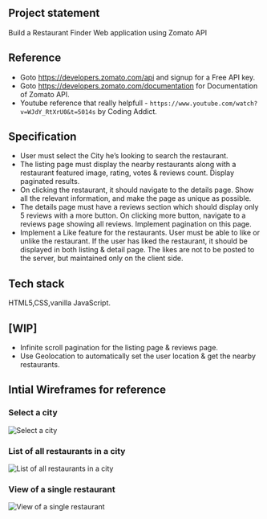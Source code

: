 ## Project statement

Build a Restaurant Finder Web application using Zomato API

## Reference
- Goto https://developers.zomato.com/api and signup for a Free API key.
- Goto https://developers.zomato.com/documentation for Documentation of Zomato API.
- Youtube reference that really helpfull - `https://www.youtube.com/watch?v=WJdY_RtXrU0&t=5014s` by Coding Addict.

## Specification

- User must select the City he’s looking to search the restaurant.
- The listing page must display the nearby restaurants along with a restaurant featured image, rating, votes & reviews count. Display paginated results.
- On clicking the restaurant, it should navigate to the details page. Show all the relevant information, and make the page as unique as possible.
- The details page must have a reviews section which should display only 5 reviews with a more button. On clicking more button, navigate to a reviews page showing all reviews. Implement pagination on this page.
- Implement a Like feature for the restaurants. User must be able to like or unlike the
restaurant. If the user has liked the restaurant, it should be displayed in both listing & detail page. The likes are not to be posted to the server, but maintained only on the client side.

## Tech stack

HTML5,CSS,vanilla JavaScript. 



## [WIP]

- Infinite scroll pagination for the listing page & reviews page.
- Use Geolocation to automatically set the user location & get the nearby restaurants.

## Intial Wireframes for reference

### Select a city

![Select a city](https://i.imgur.com/aMRmFDN.png)

### List of all restaurants in a city

![List of all restaurants in a city](https://i.imgur.com/Vxd4NXR.png)

### View of a single restaurant

![View of a single restaurant](https://i.imgur.com/jJo8QJe.png)
